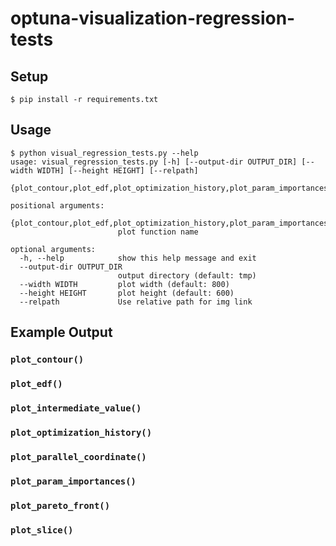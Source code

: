 # optuna-visualization-regression-tests

## Setup

```
$ pip install -r requirements.txt
```

## Usage

```
$ python visual_regression_tests.py --help
usage: visual_regression_tests.py [-h] [--output-dir OUTPUT_DIR] [--width WIDTH] [--height HEIGHT] [--relpath]
                                  {plot_contour,plot_edf,plot_optimization_history,plot_param_importances,plot_parallel_coordinate,plot_slice,plot_intermediate_values,plot_pareto_front}

positional arguments:
  {plot_contour,plot_edf,plot_optimization_history,plot_param_importances,plot_parallel_coordinate,plot_slice,plot_intermediate_values,plot_pareto_front}
                        plot function name

optional arguments:
  -h, --help            show this help message and exit
  --output-dir OUTPUT_DIR
                        output directory (default: tmp)
  --width WIDTH         plot width (default: 800)
  --height HEIGHT       plot height (default: 600)
  --relpath             Use relative path for img link
```

## Example Output

### `plot_contour()`

### `plot_edf()`

### `plot_intermediate_value()`

### `plot_optimization_history()`

### `plot_parallel_coordinate()`

### `plot_param_importances()`

### `plot_pareto_front()`

### `plot_slice()`
